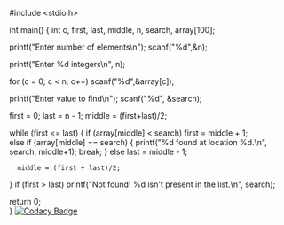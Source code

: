 #include <stdio.h>
 
int main()
{
   int c, first, last, middle, n, search, array[100];
 
   printf("Enter number of elements\n");
   scanf("%d",&n);
 
   printf("Enter %d integers\n", n);
 
   for (c = 0; c < n; c++)
      scanf("%d",&array[c]);
 
   printf("Enter value to find\n");
   scanf("%d", &search);
 
   first = 0;
   last = n - 1;
   middle = (first+last)/2;
 
   while (first <= last) {
      if (array[middle] < search)
         first = middle + 1;    
      else if (array[middle] == search) {
         printf("%d found at location %d.\n", search, middle+1);
         break;
      }
      else
         last = middle - 1;
 
      middle = (first + last)/2;
   }
   if (first > last)
      printf("Not found! %d isn't present in the list.\n", search);
 
   return 0;  
}
[![Codacy Badge](https://api.codacy.com/project/badge/Grade/0a3eb26906504106b108daeb40ea6d48)](https://www.codacy.com/app/MeghanaChandra/project1?utm_source=github.com&amp;utm_medium=referral&amp;utm_content=MeghanaChandra/project1&amp;utm_campaign=Badge_Grade)
